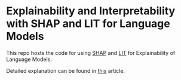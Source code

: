# Explainability and Interpretability with SHAP and LIT for Language Models

This repo hosts the code for using [SHAP](https://github.com/slundberg/shap) and [LIT](https://github.com/PAIR-code/lit) for Explainability of Language Models.

Detailed explanation can be found in [this](https://transformernlp.medium.com/explainability-and-interpretability-with-shap-and-lit-for-language-models-54a399b954a) article.
